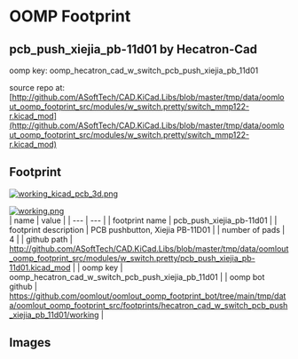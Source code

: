 # OOMP Footprint  
## pcb_push_xiejia_pb-11d01  by Hecatron-Cad  
  
oomp key: oomp_hecatron_cad_w_switch_pcb_push_xiejia_pb_11d01  
  
source repo at: [http://github.com/ASoftTech/CAD.KiCad.Libs/blob/master/tmp/data/oomlout_oomp_footprint_src/modules/w_switch.pretty/switch_mmp122-r.kicad_mod](http://github.com/ASoftTech/CAD.KiCad.Libs/blob/master/tmp/data/oomlout_oomp_footprint_src/modules/w_switch.pretty/switch_mmp122-r.kicad_mod)  
## Footprint  
  
[![working_kicad_pcb_3d.png](working_kicad_pcb_3d_600.png)](working_kicad_pcb_3d.png)  
  
[![working.png](working_600.png)](working.png)  
| name | value | 
| --- | --- | 
| footprint name | pcb_push_xiejia_pb-11d01 | 
| footprint description | PCB pushbutton, Xiejia PB-11D01 | 
| number of pads | 4 | 
| github path | http://github.com/ASoftTech/CAD.KiCad.Libs/blob/master/tmp/data/oomlout_oomp_footprint_src/modules/w_switch.pretty/pcb_push_xiejia_pb-11d01.kicad_mod | 
| oomp key | oomp_hecatron_cad_w_switch_pcb_push_xiejia_pb_11d01 | 
| oomp bot github | https://github.com/oomlout/oomlout_oomp_footprint_bot/tree/main/tmp/data/oomlout_oomp_footprint_src/footprints/hecatron_cad_w_switch_pcb_push_xiejia_pb_11d01/working | 
## Images  
